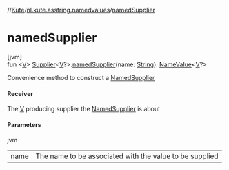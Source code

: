 //[Kute](../../index.md)/[nl.kute.asstring.namedvalues](index.md)/[namedSupplier](named-supplier.md)

# namedSupplier

[jvm]\
fun &lt;[V](named-supplier.md)&gt; [Supplier](-supplier/index.md)&lt;[V](named-supplier.md)?&gt;.[namedSupplier](named-supplier.md)(name: [String](https://kotlinlang.org/api/latest/jvm/stdlib/kotlin/-string/index.html)): [NameValue](-name-value/index.md)&lt;[V](named-supplier.md)?&gt;

Convenience method to construct a [NamedSupplier](-named-supplier/index.md)

#### Receiver

The [V](named-supplier.md) producing supplier the [NamedSupplier](-named-supplier/index.md) is about

#### Parameters

jvm

| | |
|---|---|
| name | The name to be associated with the value to be supplied |
